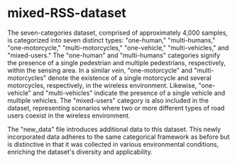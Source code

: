 # mixed-RSS-dataset
The seven-categories dataset, comprised of approximately 4,000 samples, is categorized into seven distinct types: "one-human," "multi-humans," "one-motorcycle," "multi-motorcycles," "one-vehicle," "multi-vehicles," and "mixed-users." The "one-human" and "multi-humans" categories signify the presence of a single pedestrian and multiple pedestrians, respectively, within the sensing area. In a similar vein, "one-motorcycle" and "multi-motorcycles" denote the existence of a single motorcycle and several motorcycles, respectively, in the wireless environment. Likewise, "one-vehicle" and "multi-vehicles" indicate the presence of a single vehicle and multiple vehicles. The "mixed-users" category is also included in the dataset, representing scenarios where two or more different types of road users coexist in the wireless environment.

The "new_data" file introduces additional data to this dataset. This newly incorporated data adheres to the same categorical framework as before but is distinctive in that it was collected in various environmental conditions, enriching the dataset's diversity and applicability.
